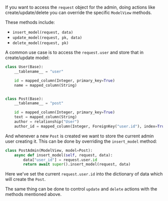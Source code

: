 If you want to access the `request` object for the admin,
doing actions like create/update/delete you can override the specific `ModelView` methods.

These methods include:

- `insert_model(request, data)`
- `update_model(request, pk, data)`
- `delete_model(request, pk)`

A common use case is to access the `request.user` and store that in create/update model:

```python
class User(Base):
    __tablename__ = "user"

    id = mapped_column(Integer, primary_key=True)
    name = mapped_column(String)


class Post(Base):
    __tablename__ = "post"

    id = mapped_column(Integer, primary_key=True)
    text = mapped_column(String)
    author = relationship("User")
    author_id = mapped_column(Integer, ForeignKey("user.id"), index=True)
```

And whenever a new `Post` is created we want to store the current admin user creating it.
This can be done by overriding the `insert_model` method:

```python
class PostAdmin(ModelView, model=Post):
    async def insert_model(self, request, data):
        data["user_id"] = request.user.id
        return await super().insert_model(request, data)
```

Here we've set the current `request.user.id` into the dictionary
of data which will create the `Post`.

The same thing can be done to control `update` and `delete` actions with the methods mentioned above.
